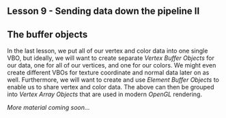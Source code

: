 ## Lesson 9 - Sending data down the pipeline II

## The buffer objects

In the last lesson, we put all of our vertex and color data into one single VBO, but ideally, we will want to create separate _Vertex Buffer Objects_ for our data, one for all of our vertices, and one for our colors. We might even create different VBOs for texture coordinate and normal data later on as well. Furthermore, we will want to create and use _Element Buffer Objects_ to enable us to share vertex and color data. The above can then be grouped into _Vertex Array Objects_ that are used in modern _OpenGL_ rendering.

_More material coming soon..._
